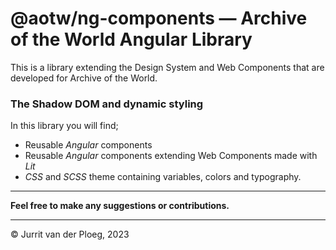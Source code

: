# @aotw/ng-components &mdash; Archive of the World Angular Library

This is a library extending the Design System and Web Components that are developed for Archive of the World.

### The Shadow DOM and dynamic styling

In this library you will find;
- Reusable _Angular_ components
- Reusable _Angular_ components extending Web Components made with _Lit_
- _CSS_ and _SCSS_ theme containing variables, colors and typography.

---

**Feel free to make any suggestions or contributions.**

---

&copy; Jurrit van der Ploeg, 2023
